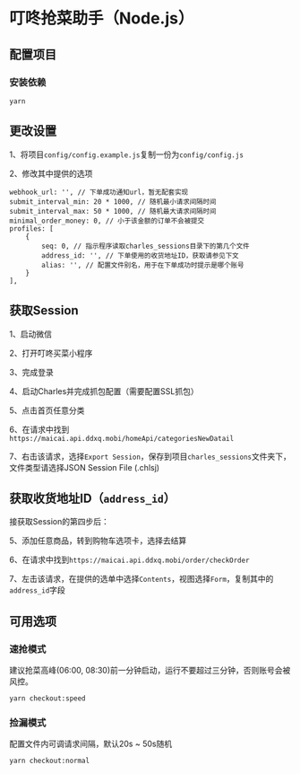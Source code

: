 # 叮咚抢菜助手（Node.js）
## 配置项目

### 安装依赖

`yarn`

## 更改设置

1、将项目`config/config.example.js`复制一份为`config/config.js`

2、修改其中提供的选项

```
webhook_url: '', // 下单成功通知url，暂无配套实现
submit_interval_min: 20 * 1000, // 随机最小请求间隔时间
submit_interval_max: 50 * 1000, // 随机最大请求间隔时间
minimal_order_money: 0, // 小于该金额的订单不会被提交
profiles: [
    {
        seq: 0, // 指示程序读取charles_sessions目录下的第几个文件
        address_id: '', // 下单使用的收货地址ID，获取请参见下文
        alias: '', // 配置文件别名，用于在下单成功时提示是哪个账号
    }
],
```
## 获取Session

1、启动微信

2、打开叮咚买菜小程序

3、完成登录

4、启动Charles并完成抓包配置（需要配置SSL抓包）

5、点击首页任意分类

6、在请求中找到`https://maicai.api.ddxq.mobi/homeApi/categoriesNewDatail`

7、右击该请求，选择`Export Session`，保存到项目`charles_sessions`文件夹下，文件类型请选择JSON Session File (.chlsj)

## 获取收货地址ID（`address_id`）

接获取Session的第四步后：

5、添加任意商品，转到购物车选项卡，选择去结算

6、在请求中找到`https://maicai.api.ddxq.mobi/order/checkOrder`

7、左击该请求，在提供的选单中选择`Contents`，视图选择`Form`，复制其中的`address_id`字段
## 可用选项

### 速抢模式

建议抢菜高峰(06:00, 08:30)前一分钟启动，运行不要超过三分钟，否则账号会被风控。

`yarn checkout:speed`

### 捡漏模式

配置文件内可调请求间隔，默认20s ~ 50s随机

`yarn checkout:normal`
